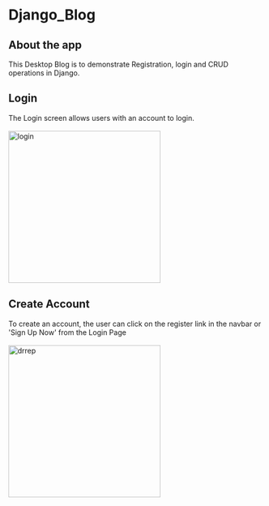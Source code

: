 # Django_Blog

## About the app

This Desktop Blog is to demonstrate Registration, login and CRUD operations in Django.

## Login

The Login screen allows users with an account to login.
<br>
<br>
<img src="../Django_Blog_Login" alt="login" width="300"/>


## Create Account

To create an account, the user can click on the register link in the navbar or 'Sign Up Now' from the Login Page
<br>
<br>
<img src="../Django_Blog_Register" alt="drrep" width="300"/>

